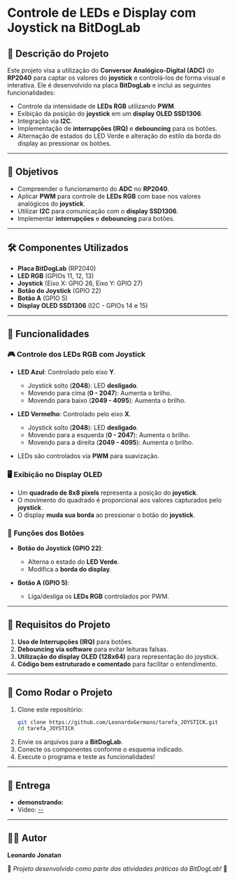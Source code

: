 # Controle de LEDs e Display com Joystick na BitDogLab

## 📌 Descrição do Projeto
Este projeto visa a utilização do **Conversor Analógico-Digital (ADC)** do **RP2040** para captar os valores do **joystick** e controlá-los de forma visual e interativa. Ele é desenvolvido na placa **BitDogLab** e inclui as seguintes funcionalidades:

- Controle da intensidade de **LEDs RGB** utilizando **PWM**.
- Exibição da posição do **joystick** em um **display OLED SSD1306**.
- Integração via **I2C**.
- Implementação de **interrupções (IRQ)** e **debouncing** para os botões.
- Alternação de estados do LED Verde e alteração do estilo da borda do display ao pressionar os botões.

---
## 🎯 Objetivos
- Compreender o funcionamento do **ADC** no **RP2040**.
- Aplicar **PWM** para controle de **LEDs RGB** com base nos valores analógicos do **joystick**.
- Utilizar **I2C** para comunicação com o **display SSD1306**.
- Implementar **interrupções** e **debouncing** para botões.

---
## 🛠 Componentes Utilizados
- **Placa BitDogLab** (RP2040)
- **LED RGB** (GPIOs 11, 12, 13)
- **Joystick** (Eixo X: GPIO 26, Eixo Y: GPIO 27)
- **Botão do Joystick** (GPIO 22)
- **Botão A** (GPIO 5)
- **Display OLED SSD1306** (I2C - GPIOs 14 e 15)

---
## 📌 Funcionalidades
### 🎮 Controle dos LEDs RGB com Joystick
- **LED Azul**: Controlado pelo eixo **Y**.
  - Joystick solto (**2048**): LED **desligado**.
  - Movendo para cima (**0 - 2047**): Aumenta o brilho.
  - Movendo para baixo (**2049 - 4095**): Aumenta o brilho.

- **LED Vermelho**: Controlado pelo eixo **X**.
  - Joystick solto (**2048**): LED **desligado**.
  - Movendo para a esquerda (**0 - 2047**): Aumenta o brilho.
  - Movendo para a direita (**2049 - 4095**): Aumenta o brilho.

- LEDs são controlados via **PWM** para suavização.

### 🖥 Exibição no Display OLED
- Um **quadrado de 8x8 pixels** representa a posição do **joystick**.
- O movimento do quadrado é proporcional aos valores capturados pelo **joystick**.
- O display **muda sua borda** ao pressionar o botão do **joystick**.

### 🔘 Funções dos Botões
- **Botão do Joystick (GPIO 22)**:
  - Alterna o estado do **LED Verde**.
  - Modifica a **borda do display**.

- **Botão A (GPIO 5)**:
  - Liga/desliga os **LEDs RGB** controlados por PWM.

---
## 🔧 Requisitos do Projeto
1. **Uso de Interrupções (IRQ)** para botões.
2. **Debouncing via software** para evitar leituras falsas.
3. **Utilização do display OLED (128x64)** para representação do joystick.
4. **Código bem estruturado e comentado** para facilitar o entendimento.

---
## 🚀 Como Rodar o Projeto
1. Clone este repositório:
   ```bash
   git clone https://github.com/LeonardoGermano/tarefa_JOYSTICK.git
   cd tarefa_JOYSTICK
   ```
2. Envie os arquivos para a **BitDogLab**.
3. Conecte os componentes conforme o esquema indicado.
4. Execute o programa e teste as funcionalidades!

---
## 🎥 Entrega
- **demonstrando:**
- Video: [--](--)

---
## 👨‍💻 Autor
**Leonardo Jonatan**


📌 *Projeto desenvolvido como parte das atividades práticas da BitDogLab!* 🚀

